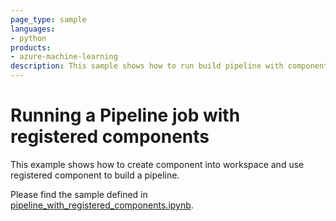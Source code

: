 ```yaml
---
page_type: sample
languages:
- python
products:
- azure-machine-learning
description: This sample shows how to run build pipeline with component.
---
```


# Running a Pipeline job with registered components
This example shows how to create component into workspace and use registered component to build a pipeline.

Please find the sample defined in [pipeline_with_registered_components.ipynb](pipeline_with_registered_components.ipynb).